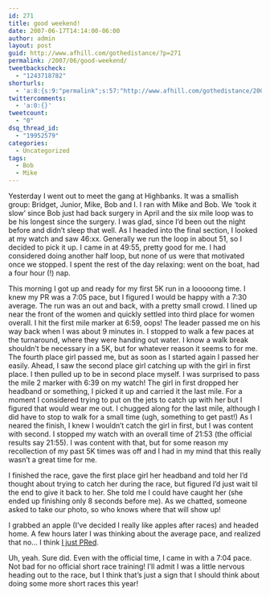 ```yaml
---
id: 271
title: good weekend!
date: 2007-06-17T14:14:00-06:00
author: admin
layout: post
guid: http://www.afhill.com/gothedistance/?p=271
permalink: /2007/06/good-weekend/
tweetbackscheck:
  - "1243718782"
shorturls:
  - 'a:8:{s:9:"permalink";s:57:"http://www.afhill.com/gothedistance/2007/06/good-weekend/";s:7:"tinyurl";s:25:"http://tinyurl.com/bf2sq6";s:4:"isgd";s:17:"http://is.gd/h9JI";s:5:"bitly";s:19:"http://bit.ly/10GHP";s:5:"snipr";s:22:"http://snipr.com/aoyzb";s:5:"snurl";s:22:"http://snurl.com/aoyzb";s:7:"snipurl";s:24:"http://snipurl.com/aoyzb";s:4:"trim";s:17:"http://tr.im/cjev";}'
twittercomments:
  - 'a:0:{}'
tweetcount:
  - "0"
dsq_thread_id:
  - "19952579"
categories:
  - Uncategorized
tags:
  - Bob
  - Mike
---
```

Yesterday I went out to meet the gang at Highbanks. It was a smallish group: Bridget, Junior, Mike, Bob and I. I ran with Mike and Bob. We &#8216;took it slow&#8217; since Bob just had back surgery in April and the six mile loop was to be his longest since the surgery. I was glad, since I&#8217;d been out the night before and didn&#8217;t sleep that well. As I headed into the final section, I looked at my watch and saw 46:xx. Generally we run the loop in about 51, so I decided to pick it up. I came in at 49:55, pretty good for me. I had considered doing another half loop, but none of us were that motivated once we stopped. I spent the rest of the day relaxing: went on the boat, had a four hour (!) nap. 

This morning I got up and ready for my first 5K run in a looooong time. I knew my PR was a 7:05 pace, but I figured I would be happy with a 7:30 average. The run was an out and back, with a pretty small crowd. I lined up near the front of the women and quickly settled into third place for women overall. I hit the first mile marker at 6:59, oops! The leader passed me on his way back when I was about 9 minutes in. I stopped to walk a few paces at the turnaround, where they were handing out water. I know a walk break shouldn&#8217;t be necessary in a 5K, but for whatever reason it seems to for me. The fourth place girl passed me, but as soon as I started again I passed her easily. Ahead, I saw the second place girl catching up with the girl in first place. I then pulled up to be in second place myself. I was surprised to pass the mile 2 marker with 6:39 on my watch! The girl in first dropped her headband or something, I picked it up and carried it the last mile. For a moment I considered trying to put on the jets to catch up with her but I figured that would wear me out. I chugged along for the last mile, although I did have to stop to walk for a small time (ugh, something to get past!) As I neared the finish, I knew I wouldn&#8217;t catch the girl in first, but I was content with second. I stopped my watch with an overall time of 21:53 (the official results say 21:55). I was content with that, but for some reason my recollection of my past 5K times was off and I had in my mind that this really wasn&#8217;t a great time for me. 

I finished the race, gave the first place girl her headband and told her I&#8217;d thought about trying to catch her during the race, but figured I&#8217;d just wait til the end to give it back to her. She told me I could have caught her (she ended up finishing only 8 seconds before me). As we chatted, someone asked to take our photo, so who knows where that will show up!

I grabbed an apple (I&#8217;ve decided I really like apples after races) and headed home. A few hours later I was thinking about the average pace, and realized that no&#8230; I think [I just PRed](http://www.afhill.com/running/races.html).

Uh, yeah. Sure did. Even with the official time, I came in with a 7:04 pace. Not bad for no official short race training! I&#8217;ll admit I was a little nervous heading out to the race, but I think that&#8217;s just a sign that I should think about doing some more short races this year!